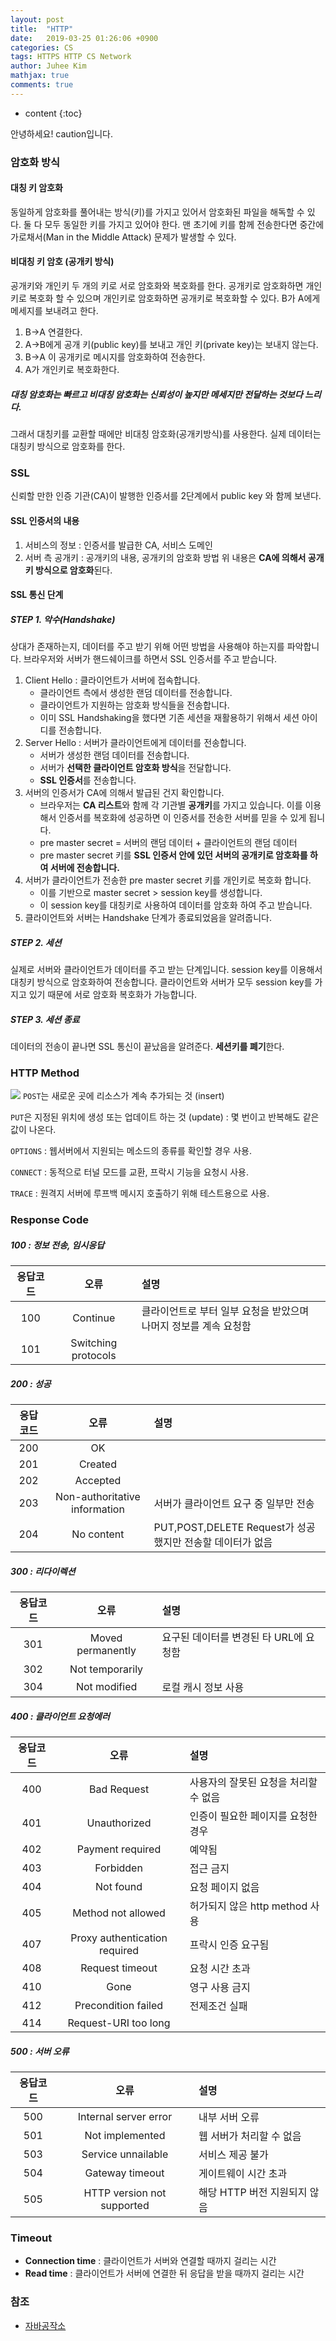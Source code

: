 ```yaml
---
layout: post
title:  "HTTP"
date:   2019-03-25 01:26:06 +0900
categories: CS
tags: HTTPS HTTP CS Network
author: Juhee Kim
mathjax: true
comments: true
---
```


* content
{:toc}

안녕하세요! caution입니다.
### 암호화 방식
#### 대칭 키 암호화
동일하게 암호화를 풀어내는 방식(키)를 가지고 있어서 암호화된 파일을 해독할 수 있다.
둘 다 모두 동일한 키를 가지고 있어야 한다. 맨 초기에 키를 함께 전송한다면 중간에 가로채서(Man in the Middle Attack) 문제가 발생할 수 있다.
#### 비대칭 키 암호 (공개키 방식)
공개키와 개인키 두 개의 키로 서로 암호화와 복호화를 한다.
공개키로 암호화하면 개인키로 복호화 할 수 있으며 개인키로 암호화하면 공개키로 복호화할 수 있다.
B가 A에게 메세지를 보내려고 한다.
1. B->A 연결한다.
2. A->B에게 공개 키(public key)를 보내고 개인 키(private key)는 보내지 않는다.
3. B->A 이 공개키로 메시지를 암호화하여 전송한다.
4. A가 개인키로 복호화한다.

##### 대칭 암호화는 빠르고 비대칭 암호화는 신뢰성이 높지만 메세지만 전달하는 것보다 느리다.
그래서 대칭키를 교환할 때에만 비대칭 암호화(공개키방식)를 사용한다. 실제 데이터는 대칭키 방식으로 암호화를 한다.
### SSL
신뢰할 만한 인증 기관(CA)이 발행한 인증서를 2단계에서 public key 와 함께 보낸다.
#### SSL 인증서의 내용
1. 서비스의 정보 : 인증서를 발급한 CA, 서비스 도메인
2. 서버 측 공개키 : 공개키의 내용, 공개키의 암호화 방법
위 내용은 **CA에 의해서 공개키 방식으로 암호화**된다.

#### SSL 통신 단계
##### STEP 1. 악수(Handshake)
상대가 존재하는지, 데이터를 주고 받기 위해 어떤 방법을 사용해야 하는지를 파악합니다. 브라우저와 서버가 핸드쉐이크를 하면서 SSL 인증서를 주고 받습니다.
1. Client Hello : 클라이언트가 서버에 접속합니다.
    * 클라이언트 측에서 생성한 랜덤 데이터를 전송합니다.
    * 클라이언트가 지원하는 암호화 방식들을 전송합니다.
    * 이미 SSL Handshaking을 했다면 기존 세션을 재활용하기 위해서 세션 아이디를 전송합니다.
2. Server Hello : 서버가 클라이언트에게 데이터를 전송합니다.
    * 서버가 생성한 랜덤 데이터를 전송합니다.
    * 서버가 **선택한 클라이언트 암호화 방식**을 전달합니다.
    * **SSL 인증서**를 전송합니다.
3. 서버의 인증서가 CA에 의해서 발급된 건지 확인합니다.
    * 브라우저는 **CA 리스트**와 함께 각 기관별 **공개키**를 가지고 있습니다. 이를 이용해서 인증서를 복호화에 성공하면 이 인증서를 전송한 서버를 믿을 수 있게 됩니다.
    * pre master secret = 서버의 랜덤 데이터 + 클라이언트의 랜덤 데이터
    * pre master secret 키를 **SSL 인증서 안에 있던 서버의 공개키로 암호화를 하여 서버에 전송합니다.**
4. 서버가 클라이언트가 전송한 pre master secret 키를 개인키로 복호화 합니다.
    * 이를 기반으로 master secret > session key를 생성합니다.
    * 이 session key를 대칭키로 사용하여 데이터를 암호화 하여 주고 받습니다.
5. 클라이언트와 서버는 Handshake 단계가 종료되었음을 알려줍니다.

##### STEP 2. 세션
실제로 서버와 클라이언트가 데이터를 주고 받는 단계입니다. session key를 이용해서 대칭키 방식으로 암호화하여 전송합니다. 클라이언트와 서버가 모두 session key를 가지고 있기 때문에 서로 암호화 복호화가 가능합니다.
##### STEP 3. 세션 종료
데이터의 전송이 끝나면 SSL 통신이 끝났음을 알려준다. **세션키를 폐기**한다.


### HTTP Method
![](../images/http_method_2019-03-25-01-42-25.png)
```POST```는 새로운 곳에 리소스가 계속 추가되는 것 (insert)

```PUT```은 지정된 위치에 생성 또는 업데이트 하는 것 (update) : 몇 번이고 반복해도 같은 값이 나온다.

```OPTIONS``` : 웹서버에서 지원되는 메소드의 종류를 확인할 경우 사용.

```CONNECT``` : 동적으로 터널 모드를 교환, 프락시 기능을 요청시 사용.

```TRACE``` : 원격지 서버에 루프백 메시지 호출하기 위해 테스트용으로 사용.

### Response Code
##### 100 : 정보 전송, 임시응답

|응답코드|오류|설명|
|:-----:|:-----:|:-----|
|100|Continue |클라이언트로 부터 일부 요청을 받았으며 나머지 정보를 계속 요청함|
|101|Switching protocols||

##### 200 : 성공

|응답코드|오류|설명|
|:-----:|:-----:|:-----|
|200|OK||
|201|Created||
|202|Accepted||
|203|Non-authoritative information|서버가 클라이언트 요구 중 일부만 전송|
|204|No content|PUT,POST,DELETE Request가 성공했지만 전송할 데이터가 없음|

##### 300 : 리다이렉션

|응답코드|오류|설명|
|:-----:|:-----:|:-----|
|301|Moved permanently|요구된 데이터를 변경된 타 URL에 요청함|
|302|Not temporarily|
|304|Not modified|로컬 캐시 정보 사용|

##### 400 : 클라이언트 요청에러

|응답코드|오류|설명|
|:-----:|:-----:|:-----|
|400|Bad Request|사용자의 잘못된 요청을 처리할 수 없음|
|401|Unauthorized|인증이 필요한 페이지를 요청한 경우|
|402|Payment required|예약됨|
|403|Forbidden|접근 금지|
|404|Not found|요청 페이지 없음|
|405|Method not allowed|허가되지 않은 http method 사용|
|407|Proxy authentication required|프락시 인증 요구됨|
|408|Request timeout|요청 시간 초과|
|410|Gone|영구 사용 금지|
|412|Precondition failed|전제조건 실패|
|414|Request-URI too long|

##### 500 : 서버 오류

|응답코드|오류|설명|
|:-----:|:-----:|:-----|
|500|Internal server error|내부 서버 오류|
|501|Not implemented|웹 서버가 처리할 수 없음|
|503|Service unnailable|서비스 제공 불가|
|504|Gateway timeout|게이트웨이 시간 초과|
|505|HTTP version not supported|해당 HTTP 버전 지원되지 않음|

### Timeout
* **Connection time** : 클라이언트가 서버와 연결할 때까지 걸리는 시간
* **Read time** : 클라이언트가 서버에 연결한 뒤 응답을 받을 때까지 걸리는 시간

### 참조
 * [자바공작소](https://javaplant.tistory.com/18)
